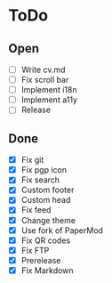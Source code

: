 # ToDo

## Open

- [ ] Write cv.md
- [ ] Fix scroll bar
- [ ] Implement i18n
- [ ] Implement a11y
- [ ] Release

## Done

- [x] Fix git
- [x] Fix pgp icon
- [x] Fix search
- [x] Custom footer
- [x] Custom head
- [x] Fix feed
- [x] Change theme
- [x] Use fork of PaperMod
- [x] Fix QR codes
- [x] Fix FTP
- [x] Prerelease
- [x] Fix Markdown
